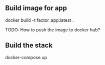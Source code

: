 ## Build image for app
docker build -t factor_app:latest .

TODO: How to push the image to docker hub?

## Build the stack
docker-compose up